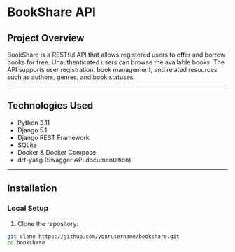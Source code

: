 # BookShare API

## Project Overview

BookShare is a RESTful API that allows registered users to offer and borrow books for free. Unauthenticated users can browse the available books. The API supports user registration, book management, and related resources such as authors, genres, and book statuses.

---

## Technologies Used

- Python 3.11  
- Django 5.1  
- Django REST Framework  
-  SQLite
- Docker & Docker Compose  
- drf-yasg (Swagger API documentation)  

---

## Installation

### Local Setup

1. Clone the repository:

```bash
git clone https://github.com/yourusername/bookshare.git
cd bookshare
